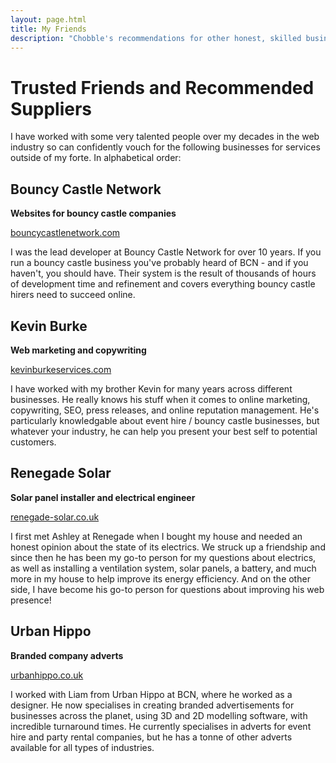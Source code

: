 ```yaml
---
layout: page.html
title: My Friends
description: "Chobble's recommendations for other honest, skilled businesses"
---
```


# Trusted Friends and Recommended Suppliers

I have worked with some very talented people over my decades in the web industry so can confidently vouch for the following businesses for services outside of my forte. In alphabetical order:

## Bouncy Castle Network

**Websites for bouncy castle companies**

[bouncycastlenetwork.com](https://www.bouncycastlenetwork.com/)

I was the lead developer at Bouncy Castle Network for over 10 years. If you run a bouncy castle business you've probably heard of BCN - and if you haven't, you should have. Their system is the result of thousands of hours of development time and refinement and covers everything bouncy castle hirers need to succeed online.

## Kevin Burke

**Web marketing and copywriting**

[kevinburkeservices.com](https://kevinburkeservices.com/)

I have worked with my brother Kevin for many years across different businesses. He really knows his stuff when it comes to online marketing, copywriting, SEO, press releases, and online reputation management. He's particularly knowledgable about event hire / bouncy castle businesses, but whatever your industry, he can help you present your best self to potential customers.

## Renegade Solar

**Solar panel installer and electrical engineer**

[renegade-solar.co.uk](https://renegade-solar.co.uk/)

I first met Ashley at Renegade when I bought my house and needed an honest opinion about the state of its electrics. We struck up a friendship and since then he has been my go-to person for my questions about electrics, as well as installing a ventilation system, solar panels, a battery, and much more in my house to help improve its energy efficiency. And on the other side, I have become his go-to person for questions about improving his web presence!

## Urban Hippo

**Branded company adverts**

[urbanhippo.co.uk](https://www.urbanhippo.co.uk/)

I worked with Liam from Urban Hippo at BCN, where he worked as a designer. He now specialises in creating branded advertisements for businesses across the planet, using 3D and 2D modelling software, with incredible turnaround times. He currently specialises in adverts for event hire and party rental companies, but he has a tonne of other adverts available for all types of industries.
